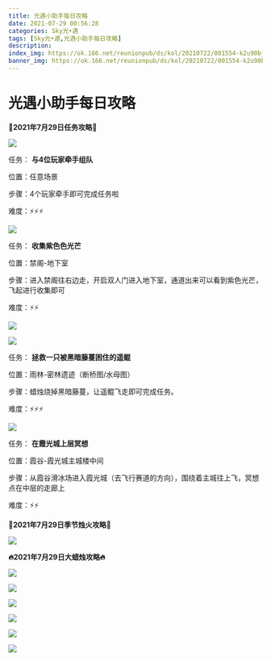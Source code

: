 ```yaml
---
title: 光遇小助手每日攻略
date: 2021-07-29 00:56:28
categories: Sky光•遇
tags: [Sky光•遇,光遇小助手每日攻略]
description: 
index_img: https://ok.166.net/reunionpub/ds/kol/20210722/001554-k2u90bj7ay.png?imageView&thumbnail=600x0&type=jpg
banner_img: https://ok.166.net/reunionpub/ds/kol/20210722/001554-k2u90bj7ay.png?imageView&thumbnail=600x0&type=jpg
---
```

# 光遇小助手每日攻略
**👑2021年7月29日任务攻略👑**

![](https://ok.166.net/reunionpub/ds/kol/20210729/000502-1y50acep4l.png)

任务： **与4位玩家牵手组队**

位置：任意场景

步骤：4个玩家牵手即可完成任务啦

难度：⚡⚡⚡

![](https://ok.166.net/reunionpub/ds/kol/20210729/000606-f7lej8cd3i.png)

任务： **收集紫色色光芒**

位置：禁阁-地下室

步骤：进入禁阁往右边走，开启双人门进入地下室，通道出来可以看到紫色光芒，飞起进行收集即可

难度：⚡⚡

![](https://ok.166.net/reunionpub/ds/kol/20210729/000906-q5pjvrzna7.png)

![](https://ok.166.net/reunionpub/ds/kol/20210729/000919-n2brj6kel7.png)

任务： **拯救一只被黑暗藤蔓困住的遥鲲**

位置：雨林-密林遗迹（断桥图/水母图）

步骤：蜡烛烧掉黑暗藤蔓，让遥鲲飞走即可完成任务。

难度：⚡⚡⚡

![](https://ok.166.net/reunionpub/ds/kol/20210729/003144-u57k041fij.png)

任务： **在霞光城上层冥想**

位置：霞谷-霞光城主城楼中间

步骤：从霞谷滑冰场进入霞光城（去飞行赛道的方向），围绕着主城往上飞，冥想点在中层的走廊上

难度：⚡⚡

 **🌹2021年7月29日季节烛火攻略🌹**

![](https://ok.166.net/reunionpub/ds/kol/20210729/003124-ikegjhrmds.png)

  

 **🔥2021年7月29日大蜡烛攻略🔥**

![](https://ok.166.net/reunionpub/ds/kol/20210729/003343-n67us32oft.png)

![](https://ok.166.net/reunionpub/ds/kol/20210729/003341-szun4a1fst.png)

![](https://ok.166.net/reunionpub/ds/kol/20210729/003326-lrg6kde8qf.png)

![](https://ok.166.net/reunionpub/ds/kol/20210729/003313-qtpmrzn8ce.png)

![](https://ok.166.net/reunionpub/ds/kol/20210729/003304-8k2ryouf0g.png)

![](https://ok.166.net/reunionpub/ds/kol/20210729/003258-cs6ljsidyr.png)

